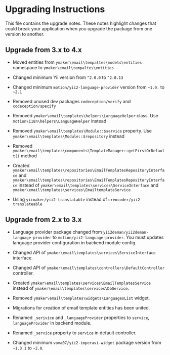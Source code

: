 Upgrading Instructions
======================

This file contains the upgrade notes. These notes highlight changes that could break your
application when you upgrade the package from one version to another.

Upgrade from 3.x to 4.x
-----------------------

* Moved entities from `ymaker\email\tempaltes\models\entities` namespace to `ymaker\email\tempaltes\entities`

* Changed minimum Yii version from `^2.0.0` to `^2.0.13`

* Changed minimum `motion/yii2-language-provider` version from `~1.0.` to `~2.1`

* Removed unused dev packages `codeception/verify` and `codeception/specify`

* Removed `ymaker\email\templates\helpers\LanguageHelper` class. Use `motion\i18n\helpers\LanguageHelper` instead

* Removed `ymaker\email\templates\Module::$service` property. Use `ymaker\email\templates\Module::$repository` instead

* Removed `ymaker\email\templates\components\TemplateManager::getFirstOrDefault()` method

* Created `ymaker\email\templates\repositories\EmailTemplatesRepositoryInterface` and `ymaker\email\templates\repositories\EmailTemplatesRepositoryInterface`
instead of `ymaker\email\templates\services\ServiceInterface` and `ymaker\email\templates\services\EmailtemplateService`

* Using `yiimaker/yii2-translatable` instead of `creocoder/yii2-translateable`

Upgrade from 2.x to 3.x
-----------------------

* Language provider package changed from `yii2deman/yii2deman-language-provider` to `motion/yii2-language-provider`.
You must updates language provider configuration in backend module config.

* Changed API of `ymaker\email\templates\services\ServiceInterface` interface.

* Changed API of `ymaker\email\templates\controllers\DefaultController` controller.

* Created `ymaker\email\templates\services\EmailTemplatesService`
instead of `ymaker\email\templates\services\DbService`.

* Removed `ymaker\email\templates\widgets\LanguagesList` widget.

* Migrations for creation of email template entities has been united.

* Renamed `_serivice` and `_languageProvider` properties to `service`, `languageProvider` in backend module.

* Renamed `_service` property to `service` in default controller.

* Changed minimum `vova07/yii2-imperavi-widget` package version from `~1.3.1` to `~2.0`.
